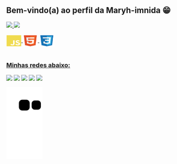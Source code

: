 ## Bem-vindo(a) ao perfil da Maryh-imnida 😁

 <div>
  <a href="https://github.com/Maryh-imnida">
  <img height="180em" src="https://github-readme-stats.vercel.app/api?username=Maryh-imnida&show_icons=true&theme=radicalt&include_all_commits=true&count_private=true"/>
  <img height="180em" src="https://github-readme-stats.vercel.app/api/top-langs/?username=Maryh-imnida&layout=compact&langs_count=6&theme=tokyonight"/>
</div>
<div style="display: inline_block"><br>
  <img align="center" alt="Js" height="30" width="40" src="https://raw.githubusercontent.com/devicons/devicon/master/icons/javascript/javascript-plain.svg">
  <img align="center" alt="HTML" height="30" width="40" src="https://raw.githubusercontent.com/devicons/devicon/master/icons/html5/html5-original.svg">
  <img align="center" alt="CSS" height="30" width="40" src="https://raw.githubusercontent.com/devicons/devicon/master/icons/css3/css3-original.svg">
</div>
 
 <br>
 
  ### Minhas redes abaixo:
 
<div> 
  <a href="https://" target="_blank"><img src="https://img.shields.io/badge/YouTube-FF0000?style=for-the-badge&logo=youtube&logoColor=white" target="_blank"></a>
  <a href="https://instagram.com/maryh.rodrigues" target="_blank"><img src="https://img.shields.io/badge/-Instagram-%23E4405F?style=for-the-badge&logo=instagram&logoColor=white" target="_blank"></a>
 <a href="" target="_blank"><img src="https://img.shields.io/badge/Discord-7289DA?style=for-the-badge&logo=discord&logoColor=white" target="_blank"></a> 
  <a href = "mailto:marina.rm.torres@gmail.com"><img src="https://img.shields.io/badge/-Gmail-%23333?style=for-the-badge&logo=gmail&logoColor=white" target="_blank"></a>
  <a href="https://www.linkedin.com/in/tor-resmarina" target="_blank"><img src="https://img.shields.io/badge/-LinkedIn-%230077B5?style=for-the-badge&logo=linkedin&logoColor=white" target="_blank"></a> 
 
  ![Snake animation](https://github.com/Maryh-imnida/Maryh-imnida/blob/output/github-contribution-grid-snake.svg)

</div>
